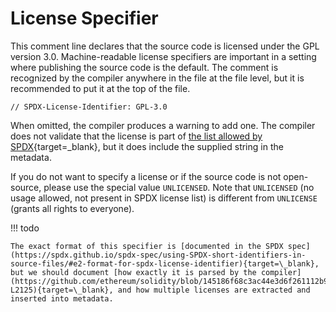# License Specifier

This comment line declares that the source code is licensed under the GPL version 3.0. Machine-readable license specifiers are important in a setting where publishing the source code is the default. The comment is recognized by the compiler anywhere in the file at the file level, but it is recommended to put it at the top of the file.

```solidity
// SPDX-License-Identifier: GPL-3.0
```

When omitted, the compiler produces a warning to add one. The compiler does not validate that the license is part of [the list allowed by SPDX](https://spdx.org/licenses/){target=\_blank}, but it does include the supplied string in the metadata.

If you do not want to specify a license or if the source code is not open-source, please use the special value `UNLICENSED`. Note that `UNLICENSED` (no usage allowed, not present in SPDX license list) is different from `UNLICENSE` (grants all rights to everyone).

!!! todo

    The exact format of this specifier is [documented in the SPDX spec](https://spdx.github.io/spdx-spec/using-SPDX-short-identifiers-in-source-files/#e2-format-for-spdx-license-identifier){target=\_blank}, but we should document [how exactly it is parsed by the compiler](https://github.com/ethereum/solidity/blob/145186f68c3ac44e3d6f261112b97325139b1911/libsolidity/parsing/Parser.cpp#L2116-L2125){target=\_blank}, and how multiple licenses are extracted and inserted into metadata.
